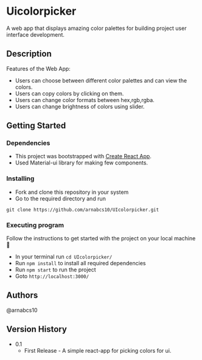 # Uicolorpicker

 A web app that displays amazing color palettes for building project user interface development.

## Description
Features of the Web App:

- Users can choose between different color palettes and can view the colors.
- Users can copy colors by clicking on them.
- Users can change color formats between hex,rgb,rgba.
- Users can change brightness of colors using slider.

## Getting Started

### Dependencies

* This project was bootstrapped with [Create React App](https://github.com/facebook/create-react-app).
* Used Material-ui library for making few components.

### Installing

* Fork and clone this repository in your system
* Go to the required directory and run 
```
git clone https://github.com/arnabcs10/UIcolorpicker.git
```

### Executing program
Follow the instructions to get started with the project on your local machine 🚀

* In your terminal run `cd UIcolorpicker/`
* Run `npm install` to install all required dependencies
* Run `npm start` to run the project
* Goto `http://localhost:3000/` 

## Authors

@arnabcs10

## Version History

* 0.1
    * First Release - A simple react-app for picking colors for ui.

